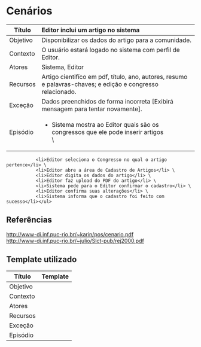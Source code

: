 # Cenários


Título | Editor inclui um artigo no sistema
---|:--
Objetivo | Disponibilizar os dados do artigo para a comunidade.
Contexto | O usuário estará logado no sistema com perfil de Editor.
Atores | Sistema, Editor
Recursos | Artigo cientifíco em pdf, título, ano, autores, resumo e palavras-chaves; e edição e congresso relacionado.
Exceção | Dados preenchidos de forma incorreta [Exibirá mensagem para tentar novamente].
Episódio | <ul><li>Sistema mostra ao Editor quais são os congressos que ele pode inserir artigos</li> \
               <li>Editor seleciona o Congresso no qual o artigo pertence</li> \
               <li>Editor abre a área de Cadastro de Artigos</li> \
               <li>Editor digita os dados do artigo</li> \
               <li>Editor faz upload do PDF do artigo</li> \
               <li>Sistema pede para o Editor confirmar o cadastro</li> \
               <li>Editor confirma suas alterações</li> \
               <li>Sistema informa que o cadastro foi feito com sucesso</li></ul>

## Referências  
http://www-di.inf.puc-rio.br/~karin/pos/cenario.pdf  
http://www-di.inf.puc-rio.br/~julio/Slct-pub/rej2000.pdf  

## Template utilizado  

Título | Template
---|---
Objetivo | 
Contexto | 
Atores | 
Recursos | 
Exceção | 
Episódio | 
